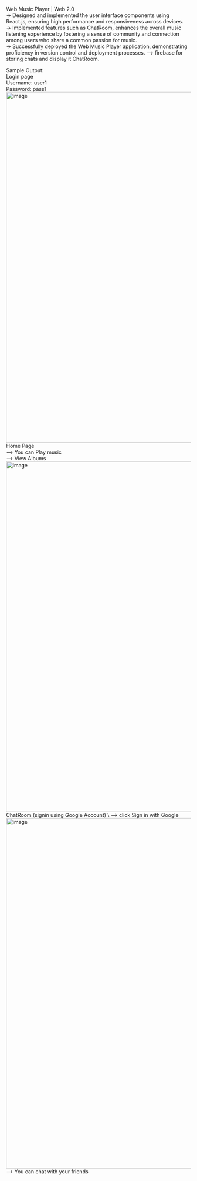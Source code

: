 Web Music Player | Web 2.0 \
-> Designed and implemented the user interface components using React.js, ensuring high performance and responsiveness across devices. \
-> Implemented features such as ChatRoom, enhances the overall music listening experience by fostering a sense of community and connection among users who share a common passion for music. \
-> Successfully deployed the Web Music Player application, demonstrating proficiency in version control and deployment processes.
--> firebase for storing chats and display it ChatRoom.

Sample Output: \
Login page \
Username: user1 \
Password: pass1 \
<img width="1917" height="957" alt="image" src="https://github.com/user-attachments/assets/97593e3b-8d85-4de9-9fbc-f9003c9602a9" /> \
Home Page \
--> You can Play music \
--> View Albums
<img width="1893" height="956" alt="image" src="https://github.com/user-attachments/assets/310cd56a-246e-479d-98d2-681d8e45245a" /> \
ChatRoom (signin using Google Account) \ 
--> click Sign in with Google
<img width="1915" height="956" alt="image" src="https://github.com/user-attachments/assets/4139b833-9e6e-4380-86cf-590b9eef6d35" /> \
--> You can chat with your friends




